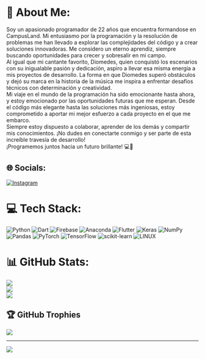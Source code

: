 # 💫 About Me:
Soy un apasionado programador de 22 años que encuentra formandose en CampusLand. Mi entusiasmo por la programación y la resolución de problemas me han llevado a explorar las complejidades del código y a crear soluciones innovadoras. Me considero un eterno aprendiz, siempre buscando oportunidades para crecer y sobresalir en mi campo.<br>Al igual que mi cantante favorito, Diomedes, quien conquistó los escenarios con su inigualable pasión y dedicación, aspiro a llevar esa misma energía a mis proyectos de desarrollo. La forma en que Diomedes superó obstáculos y dejó su marca en la historia de la música me inspira a enfrentar desafíos técnicos con determinación y creatividad.<br>Mi viaje en el mundo de la programación ha sido emocionante hasta ahora, y estoy emocionado por las oportunidades futuras que me esperan. Desde el código más elegante hasta las soluciones más ingeniosas, estoy comprometido a aportar mi mejor esfuerzo a cada proyecto en el que me embarco.<br>Siempre estoy dispuesto a colaborar, aprender de los demás y compartir mis conocimientos. ¡No dudes en conectarte conmigo y ser parte de esta increíble travesía de desarrollo!<br>¡Programemos juntos hacia un futuro brillante! 💻🚀<br>


## 🌐 Socials:
[![Instagram](https://img.shields.io/badge/Instagram-%23E4405F.svg?logo=Instagram&logoColor=white)](https://instagram.com/dani_herrera14) 

# 💻 Tech Stack:
![Python](https://img.shields.io/badge/python-3670A0?style=for-the-badge&logo=python&logoColor=ffdd54) ![Dart](https://img.shields.io/badge/dart-%230175C2.svg?style=for-the-badge&logo=dart&logoColor=white) ![Firebase](https://img.shields.io/badge/firebase-%23039BE5.svg?style=for-the-badge&logo=firebase) ![Anaconda](https://img.shields.io/badge/Anaconda-%2344A833.svg?style=for-the-badge&logo=anaconda&logoColor=white) ![Flutter](https://img.shields.io/badge/Flutter-%2302569B.svg?style=for-the-badge&logo=Flutter&logoColor=white) ![Keras](https://img.shields.io/badge/Keras-%23D00000.svg?style=for-the-badge&logo=Keras&logoColor=white) ![NumPy](https://img.shields.io/badge/numpy-%23013243.svg?style=for-the-badge&logo=numpy&logoColor=white) ![Pandas](https://img.shields.io/badge/pandas-%23150458.svg?style=for-the-badge&logo=pandas&logoColor=white) ![PyTorch](https://img.shields.io/badge/PyTorch-%23EE4C2C.svg?style=for-the-badge&logo=PyTorch&logoColor=white) ![TensorFlow](https://img.shields.io/badge/TensorFlow-%23FF6F00.svg?style=for-the-badge&logo=TensorFlow&logoColor=white) ![scikit-learn](https://img.shields.io/badge/scikit--learn-%23F7931E.svg?style=for-the-badge&logo=scikit-learn&logoColor=white) ![LINUX](https://img.shields.io/badge/Linux-FCC624?style=for-the-badge&logo=linux&logoColor=black)
# 📊 GitHub Stats:
![](https://github-readme-stats.vercel.app/api?username=litosbla&theme=dark&hide_border=false&include_all_commits=false&count_private=false)<br/>
![](https://github-readme-streak-stats.herokuapp.com/?user=litosbla&theme=dark&hide_border=false)<br/>
![](https://github-readme-stats.vercel.app/api/top-langs/?username=litosbla&theme=dark&hide_border=false&include_all_commits=false&count_private=false&layout=compact)

## 🏆 GitHub Trophies
![](https://github-profile-trophy.vercel.app/?username=litosbla&theme=juicyfresh&no-frame=false&no-bg=true&margin-w=4)

---
[![](https://visitcount.itsvg.in/api?id=litosbla&icon=0&color=0)](https://visitcount.itsvg.in)

<!-- Proudly created with GPRM ( https://gprm.itsvg.in ) -->
